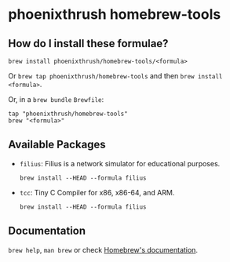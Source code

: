 # phoenixthrush homebrew-tools

## How do I install these formulae?

`brew install phoenixthrush/homebrew-tools/<formula>`

Or `brew tap phoenixthrush/homebrew-tools` and then `brew install <formula>`.

Or, in a `brew bundle` `Brewfile`:

```shell
tap "phoenixthrush/homebrew-tools"
brew "<formula>"
```

## Available Packages

- `filius`: Filius is a network simulator for educational purposes.

    ```shell
    brew install --HEAD --formula filius
    ```

- `tcc`: Tiny C Compiler for x86, x86-64, and ARM.

    ```shell
    brew install --HEAD --formula filius
    ```

## Documentation

`brew help`, `man brew` or check [Homebrew's documentation](https://docs.brew.sh).
